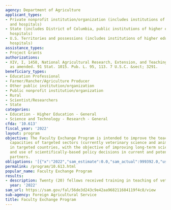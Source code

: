 ```yaml
---
agency: Department of Agriculture
applicant_types:
- Private nonprofit institution/organization (includes institutions of higher education
  and hospitals)
- State (includes District of Columbia, public institutions of higher education and
  hospitals)
- U.S. Territories and possessions (includes institutions of higher education and
  hospitals)
assistance_types:
- Project Grants
authorizations:
- XIV, I, 1458, National Agricultural Research, Extension, and Teaching Act of 1977,
  as amended. 91 Stat. 1015. Pub. L. 95, 113. 7 U.S.C. &sect; 3291.
beneficiary_types:
- Education Professional
- Farmer/Rancher/Agriculture Producer
- Other public institution/organization
- Public nonprofit institution/organization
- Rural
- Scientist/Researchers
- State
categories:
- Education - Higher Education - General
- Science and Technology - Research - General
cfda: '10.613'
fiscal_year: '2022'
layout: program
objective: The Faculty Exchange Program is intended to improve the teaching and pedagogical
  capacities of targeted sectors (currently veterinary science and animal health)
  in targeted countries, with the objective of improving long-term scientific capacity
  and use of scientifically-based policy decisions in current and potential trading
  partners.
obligations: '[{"x":"2022","sam_estimate":0.0,"sam_actual":999392.0,"usa_spending_actual":941608.01},{"x":"2023","sam_estimate":1000000.0,"sam_actual":0.0,"usa_spending_actual":-82601.23},{"x":"2024","sam_estimate":1000000.0,"sam_actual":0.0,"usa_spending_actual":0.0}]'
permalink: /program/10.613.html
popular_name: Faculty Exchange Program
results:
- description: Twenty (20) fellows received training in teaching of veterinary medicine
  year: '2022'
sam_url: https://sam.gov/fal/56de3d243c9e42aa968211684119f4c8/view
sub-agency: Foreign Agricultural Service
title: Faculty Exchange Program
---
```

